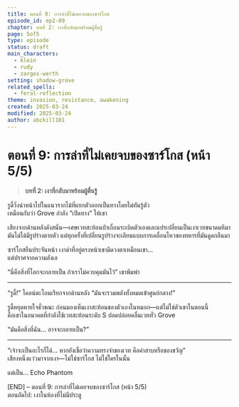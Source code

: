 ```yaml
---
title: ตอนที่ 9: การล่าที่ไม่เคยจบของซาร์โกส
episode_id: ep2-09
chapter: บทที่ 2: เงาที่กลับมาพร้อมผู้ตื่นรู้
page: 5of5
type: episode
status: draft
main_characters:
  - klein
  - rudy
  - zargos-werth
setting: shadow-grove
related_spells:
  - feral-reflection
theme: invasion, resistance, awakening
created: 2025-03-24
modified: 2025-03-24
author: abckill101
---
```


# ตอนที่ 9: การล่าที่ไม่เคยจบของซาร์โกส (หน้า 5/5)

> **บทที่ 2: เงาที่กลับมาพร้อมผู้ตื่นรู้**  


รูดี้วิ่งนำหน้าไปในแนวรากไม้ที่แยกตัวออกเป็นทางโดยไม่ทันรู้ตัว  
เหมือนกับว่า Grove กำลัง “เปิดทาง” ให้เขา

เสียงจากด้านหลังดังสนั่น—เศษเวทสะท้อนป่าเถื่อนระเบิดตัวเองและแปรเปลี่ยนเป็นเงาเวทขนาดมหึมา  
มันไม่ได้มีรูปร่างตายตัว แต่ทุกครั้งที่เปลี่ยนรูปร่างจะเลียนแบบการเคลื่อนไหวของทหารที่มันดูดกลืนมา

ซาร์โกสยืนประจันหน้า เงาดำที่อยู่ตรงหน้าเขามีดวงตาเหมือนเขา...  
แต่ปราศจากความลังเล

“นี่คือสิ่งที่โลกจะกลายเป็น ถ้าเราไม่ควบคุมมันไว้” เขาพึมพำ

---

“รูดี้!” ไคลน์ตะโกนเรียกจากด้านหลัง “มันจะรวมพลังทั้งหมดเข้าศูนย์กลาง!”

รูดี้หยุดหายใจชั่วขณะ ก่อนมองเห็นเงาสะท้อนของตัวเองในหมอก—แต่ไม่ใช่ตัวเขาในตอนนี้  
คือเขาในอนาคตที่กำลังใช้เวทสะท้อนระดับ S ปลดปล่อยคลื่นเวททั่ว Grove

“มันคือสิ่งที่ฉัน... อาจจะกลายเป็น?”

---

“เจ้าจะเป็นอะไรก็ได้... หากยังเชื่อว่าความทรงจำของเวท คือคำสาบหรือของขวัญ”  
เสียงหนึ่งแว่วมาจากเงา—ไม่ใช่ซาร์โกส ไม่ใช่ใครในนั้น

แต่เป็น... Echo Phantom

[END] – ตอนที่ 9: การล่าที่ไม่เคยจบของซาร์โกส (หน้า 5/5)  
ตอนถัดไป: เงาในห้องที่ไม่มีประตู